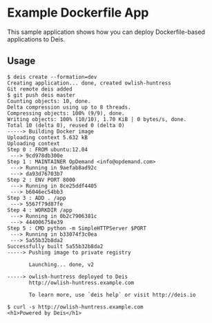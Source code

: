 Example Dockerfile App
======================

This sample application shows how you can deploy Dockerfile-based
applications to Deis.

## Usage

    $ deis create --formation=dev
    Creating application... done, created owlish-huntress
    Git remote deis added
    $ git push deis master
    Counting objects: 10, done.
    Delta compression using up to 8 threads.
    Compressing objects: 100% (9/9), done.
    Writing objects: 100% (10/10), 1.70 KiB | 0 bytes/s, done.
    Total 10 (delta 0), reused 0 (delta 0)
    -----> Building Docker image
    Uploading context 5.632 kB
    Uploading context
    Step 0 : FROM ubuntu:12.04
     ---> 9cd978db300e
    Step 1 : MAINTAINER OpDemand <info@opdemand.com>
     ---> Running in 9aefab8ad92c
     ---> da93d76703b7
    Step 2 : ENV PORT 8000
     ---> Running in 8ce25ddf4405
     ---> b6046ec54bb3
    Step 3 : ADD . /app
     ---> 5567f79d87fe
    Step 4 : WORKDIR /app
     ---> Running in 0b2c7906381c
     ---> 444006758e39
    Step 5 : CMD python -m SimpleHTTPServer $PORT
     ---> Running in b33074f3c0ea
     ---> 5a55b32b8da2
    Successfully built 5a55b32b8da2
    -----> Pushing image to private registry
    
           Launching... done, v2
    
    -----> owlish-huntress deployed to Deis
           http://owlish-huntress.example.com
    
           To learn more, use `deis help` or visit http://deis.io
    
    $ curl -s http://owlish-huntress.example.com
    <h1>Powered by Deis</h1>

